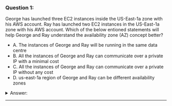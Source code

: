 ### Question 1:

George has launched three EC2 instances inside the US-East-1a zone with his AWS account. Ray has launched two EC2 instances in the US-East-1a zone with his AWS account. Which of the below entioned statements will help George and Ray understand the availability zone (AZ) concept better?

- A. The instances of George and Ray will be running in the same data centre
- B. All the instances of George and Ray can communicate over a private IP with a minimal cost
- C. All the instances of George and Ray can communicate over a private IP without any cost
- D. us-east-1a region of George and Ray can be different availability zones

<details><summary>Answer:</summary><p>
[D]

Categories:
[EC2]

Explanation:

Question 1@http://jayendrapatil.com/aws-regions-availability-zones-and-edge-locations/

D: http://docs.aws.amazon.com/AWSEC2/latest/UserGuide/using-regions-availability-zones.html

D: An Availability Zone is represented by a region code followed by a letter identifier; for example, us-east-1a. To ensure that resources are distributed across the Availability Zones for a region, we independently map Availability Zones to identifiers for each account. For example, your Availability Zone us-east-1a might not be the same location as us-east-1a for another account. There’s no way for you to coordinate Availability Zones between accounts.

</p></details><hr>

